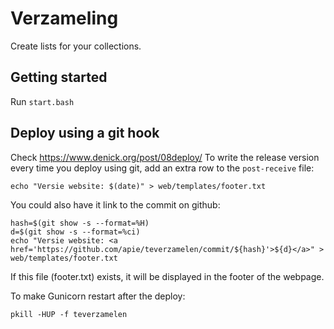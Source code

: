 # Verzameling
Create lists for your collections. 
 
## Getting started
Run `start.bash`

## Deploy using a git hook
Check https://www.denick.org/post/08deploy/
To write the release version every time you deploy using git, add an extra row to the `post-receive` file:

    echo "Versie website: $(date)" > web/templates/footer.txt

You could also have it link to the commit on github:

    hash=$(git show -s --format=%H)
    d=$(git show -s --format=%ci)
    echo "Versie website: <a href='https://github.com/apie/teverzamelen/commit/${hash}'>${d}</a>" > web/templates/footer.txt

If this file (footer.txt) exists, it will be displayed in the footer of the webpage.

To make Gunicorn restart after the deploy:

    pkill -HUP -f teverzamelen

